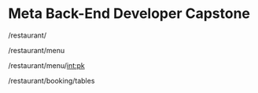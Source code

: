 # Meta Back-End Developer Capstone

/restaurant/ 

/restaurant/menu

/restaurant/menu/<int:pk>

/restaurant/booking/tables
